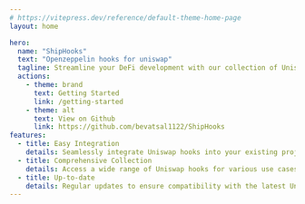```yaml
---
# https://vitepress.dev/reference/default-theme-home-page
layout: home

hero:
  name: "ShipHooks"
  text: "Openzeppelin hooks for uniswap"
  tagline: Streamline your DeFi development with our collection of Uniswap hooks
  actions:
    - theme: brand
      text: Getting Started
      link: /getting-started
    - theme: alt
      text: View on Github
      link: https://github.com/bevatsal1122/ShipHooks
features:
  - title: Easy Integration
    details: Seamlessly integrate Uniswap hooks into your existing projects
  - title: Comprehensive Collection
    details: Access a wide range of Uniswap hooks for various use cases
  - title: Up-to-date
    details: Regular updates to ensure compatibility with the latest Uniswap protocols
---
```

